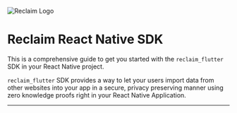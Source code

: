 ![Reclaim Logo](https://reclaim-react-native-sdk.s3.ap-south-1.amazonaws.com/Logomark.png)
# Reclaim React Native SDK

This is a comprehensive guide to get you started with the `reclaim_flutter` SDK in your React Native project. 

`reclaim_flutter` SDK provides a way to let your users import data from other websites into your app in a secure, privacy preserving manner using zero knowledge proofs right in your React Native Application.

---